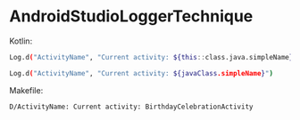 # AndroidStudioLoggerTechnique

Kotlin: 
```bash
Log.d("ActivityName", "Current activity: ${this::class.java.simpleName}")
```
```bash
Log.d("ActivityName", "Current activity: ${javaClass.simpleName}")
```

Makefile: 
``` bash
D/ActivityName: Current activity: BirthdayCelebrationActivity
```
